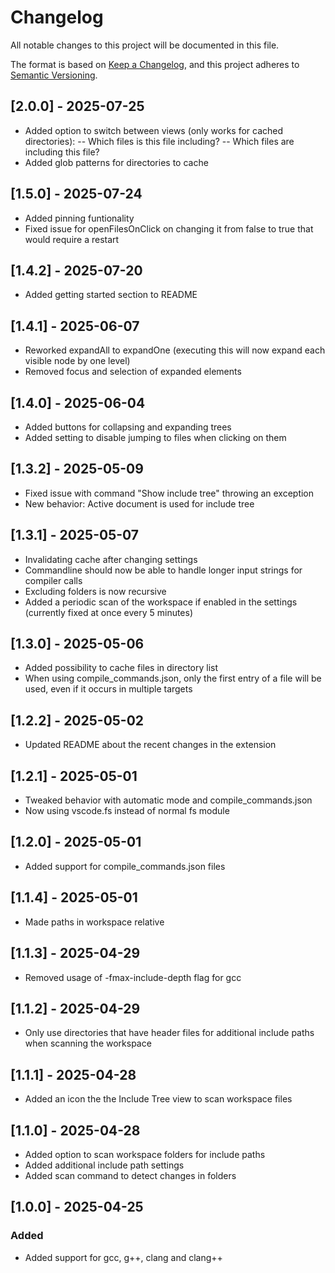 # Changelog

All notable changes to this project will be documented in this file.

The format is based on [Keep a Changelog](https://keepachangelog.com/en/1.1.0/),
and this project adheres to [Semantic Versioning](https://semver.org/spec/v2.0.0.html).

## [2.0.0] - 2025-07-25

- Added option to switch between views (only works for cached directories):
-- Which files is this file including?
-- Which files are including this file?
- Added glob patterns for directories to cache

## [1.5.0] - 2025-07-24

- Added pinning funtionality
- Fixed issue for openFilesOnClick on changing it from false to true that would require a restart

## [1.4.2] - 2025-07-20

- Added getting started section to README

## [1.4.1] - 2025-06-07

- Reworked expandAll to expandOne (executing this will now expand each visible node by one level)
- Removed focus and selection of expanded elements

## [1.4.0] - 2025-06-04

- Added buttons for collapsing and expanding trees
- Added setting to disable jumping to files when clicking on them

## [1.3.2] - 2025-05-09

- Fixed issue with command "Show include tree" throwing an exception
- New behavior: Active document is used for include tree

## [1.3.1] - 2025-05-07

- Invalidating cache after changing settings
- Commandline should now be able to handle longer input strings for compiler calls
- Excluding folders is now recursive
- Added a periodic scan of the workspace if enabled in the settings (currently fixed at once every 5 minutes)

## [1.3.0] - 2025-05-06

- Added possibility to cache files in directory list
- When using compile_commands.json, only the first entry of a file will be used, even if it occurs in multiple targets

## [1.2.2] - 2025-05-02

- Updated README about the recent changes in the extension

## [1.2.1] - 2025-05-01

- Tweaked behavior with automatic mode and compile_commands.json
- Now using vscode.fs instead of normal fs module

## [1.2.0] - 2025-05-01

- Added support for compile_commands.json files

## [1.1.4] - 2025-05-01

- Made paths in workspace relative

## [1.1.3] - 2025-04-29

- Removed usage of -fmax-include-depth flag for gcc

## [1.1.2] - 2025-04-29

- Only use directories that have header files for additional include paths when scanning the workspace

## [1.1.1] - 2025-04-28

- Added an icon the the Include Tree view to scan workspace files

## [1.1.0] - 2025-04-28

- Added option to scan workspace folders for include paths
- Added additional include path settings
- Added scan command to detect changes in folders

## [1.0.0] - 2025-04-25

### Added

- Added support for gcc, g++, clang and clang++